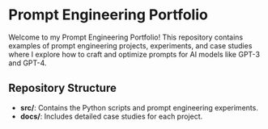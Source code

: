 # Prompt Engineering Portfolio

Welcome to my Prompt Engineering Portfolio! This repository contains examples of prompt engineering projects, experiments, and case studies where I explore how to craft and optimize prompts for AI models like GPT-3 and GPT-4.

## Repository Structure
- **src/**: Contains the Python scripts and prompt engineering experiments.
- **docs/**: Includes detailed case studies for each project.
